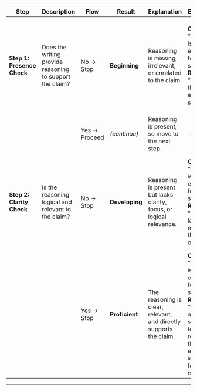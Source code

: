 | **Step**                  | **Description**                                                | **Flow**       | **Result**     | **Explanation**                                                                                                                               | **Examples**                                                                                                                                 | **Justification**                                                                                                                                            |
|---------------------------|----------------------------------------------------------------|---------------|---------------|-----------------------------------------------------------------------------------------------------------------------------------------------|--------------------------------------------------------------------------------------------------------------------------------------------|--------------------------------------------------------------------------------------------------------------------------------------------------------------|
| **Step 1: Presence Check**    | Does the writing provide reasoning to support the claim?       | No → Stop      | **Beginning**  | Reasoning is missing, irrelevant, or unrelated to the claim.                                                                                 | **Claim**: “Recess is essential for students.”<br/>**Reason**: “It’s a time to eat snacks.”                                                 | The reason does not logically or meaningfully support why recess is essential, focusing instead on a minor or irrelevant aspect (snacking).                |
|                           |                                                                | Yes → Proceed  | *(continue)*   | Reasoning is present, so move to the next step.                                                                                              | -                                                                                                                                             | -                                                                                                                                                            |
| **Step 2: Clarity Check** | Is the reasoning logical and relevant to the claim?            | No → Stop      | **Developing** | Reasoning is present but lacks clarity, focus, or logical relevance.                                                                          | **Claim**: “Recess is essential for students.”<br/>**Reason**: “It helps kids do many things outside.”                                      | The statement is vague (“many things”) and does not pinpoint why or how these activities are essential to student well-being or academic success.          |
|                           |                                                                | Yes → Stop     | **Proficient** | The reasoning is clear, relevant, and directly supports the claim.                                                                           | **Claim**: “Recess is essential for students.”<br/>**Reason**: “Recess allows students to recharge their energy, improving focus in class.” | The explanation highlights a direct benefit (energy/focus), making it relevant and logically supporting the claim that recess is essential.                |

---
